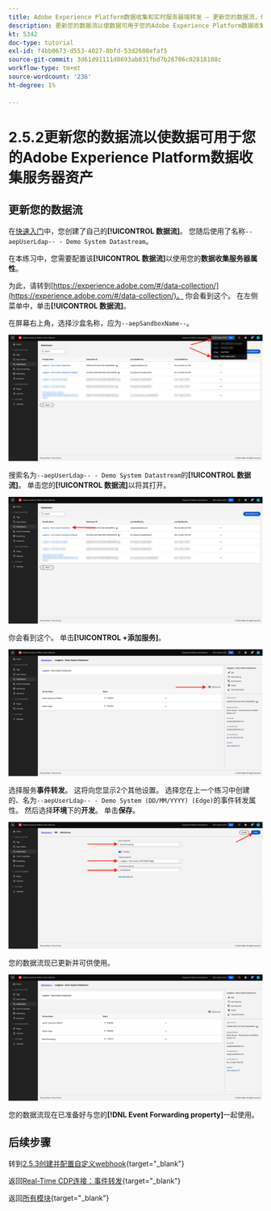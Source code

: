```yaml
---
title: Adobe Experience Platform数据收集和实时服务器端转发 — 更新您的数据流，使数据可用于您的Adobe Experience Platform数据收集服务器资产
description: 更新您的数据流以使数据可用于您的Adobe Experience Platform数据收集服务器资产
kt: 5342
doc-type: tutorial
exl-id: f4bb0673-d553-4027-8bfd-53d2608efaf5
source-git-commit: 3d61d91111d8693ab031fbd7b26706c02818108c
workflow-type: tm+mt
source-wordcount: '236'
ht-degree: 1%

---
```


# 2.5.2更新您的数据流以使数据可用于您的Adobe Experience Platform数据收集服务器资产

## 更新您的数据流

在[快速入门](./../../../getting-started/gettingstarted/ex2.md)中，您创建了自己的&#x200B;**[!UICONTROL 数据流]**。 您随后使用了名称`--aepUserLdap-- - Demo System Datastream`。

在本练习中，您需要配置该&#x200B;**[!UICONTROL 数据流]**&#x200B;以使用您的&#x200B;**数据收集服务器属性**。

为此，请转到[https://experience.adobe.com/#/data-collection/](https://experience.adobe.com/#/data-collection/)。 你会看到这个。 在左侧菜单中，单击&#x200B;**[!UICONTROL 数据流]**。

在屏幕右上角，选择沙盒名称，应为`--aepSandboxName--`。

![单击左侧导航栏中的“Edge配置”图标](./images/edgeconfig1b.png)

搜索名为`--aepUserLdap-- - Demo System Datastream`的&#x200B;**[!UICONTROL 数据流]**。 单击您的&#x200B;**[!UICONTROL 数据流]**&#x200B;以将其打开。

![WebSDK](./images/websdk0.png)

你会看到这个。 单击&#x200B;**[!UICONTROL +添加服务]**。

![WebSDK](./images/websdk3.png)

选择服务&#x200B;**事件转发**。 这将向您显示2个其他设置。 选择您在上一个练习中创建的、名为`--aepUserLdap-- - Demo System (DD/MM/YYYY) (Edge)`的事件转发属性。 然后选择&#x200B;**环境**&#x200B;下的&#x200B;**开发**。 单击&#x200B;**保存**。

![WebSDK](./images/websdk4.png)

您的数据流现已更新并可供使用。

![WebSDK](./images/websdk8a.png)

您的数据流现在已准备好与您的&#x200B;**[!DNL Event Forwarding property]**&#x200B;一起使用。

## 后续步骤

转到[2.5.3创建并配置自定义webhook](./ex3.md){target="_blank"}

返回[Real-Time CDP连接：事件转发](./aep-data-collection-ssf.md){target="_blank"}

返回[所有模块](./../../../../overview.md){target="_blank"}
